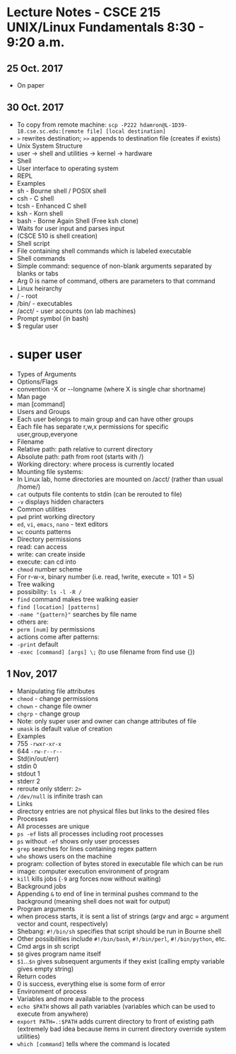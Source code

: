 Lecture Notes - CSCE 215 UNIX/Linux Fundamentals 8:30 - 9:20 a.m.
=================================================================

## 25 Oct. 2017
* On paper

## 30 Oct. 2017
* To copy from remote machine: `scp -P222 hdamron@L-1D39-18.cse.sc.edu:[remote file] [local destination]`
* `>` rewrites destination; `>>` appends to destination file (creates if exists)
* Unix System Structure
 * user -> shell and utilities -> kernel -> hardware
* Shell
 * User interface to operating system
 * REPL
 * Examples
  * sh - Bourne shell / POSIX shell
  * csh - C shell
  * tcsh - Enhanced C shell
  * ksh - Korn shell
  * bash - Borne Again Shell (Free ksh clone)
 * Waits for user input and parses input
 * (CSCE 510 is shell creation)
* Shell script
 * File containing shell commands which is labeled executable
* Shell commands
 * Simple command: sequence of non-blank arguments separated by blanks or tabs
  * Arg 0 is name of command, others are parameters to that command
* Linux heirarchy
 * / - root
 * /bin/ - executables
 * /acct/ - user accounts (on lab machines)
* Prompt symbol (in bash)
 * $ regular user
 * # super user
* Types of Arguments
 * Options/Flags
  * convention -X or --longname (where X is single char shortname)
* Man page
 * man [command]
* Users and Groups
 * Each user belongs to main group and can have other groups
 * Each file has separate r,w,x permissions for specific user,group,everyone
* Filename
 * Relative path: path relative to current directory
 * Absolute path: path from root (starts with /)
* Working directory: where process is currently located
* Mounting file systems:
 * In Linux lab, home directories are mounted on /acct/ (rather than usual /home/)
* `cat` outputs file contents to stdin (can be rerouted to file)
 * `-v` displays hidden characters
* Common utilities
 * `pwd` print working directory
 * `ed`, `vi`, `emacs`, `nano` - text editors
 * `wc` counts patterns
* Directory permissions
 * read: can access
 * write: can create inside
 * execute: can cd into
* `chmod` number scheme
 * For r-w-x, binary number (i.e. read, !write, execute = 101 = 5)
* Tree walking
 * possibility: `ls -l -R /`
* `find` command makes tree walking easier
 * `find [location] [patterns]`
  * `-name "{pattern}"` searches by file name
  * others are:
   * `perm [num]` by permissions
  * actions come after patterns:
   * `-print` default
   * `-exec [command] [args] \;` (to use filename from find use {})


## 1 Nov, 2017
* Manipulating file attributes
 * `chmod` - change permissions
 * `chown` - change file owner
 * `chgrp` - change group
 * Note: only super user and owner can change attributes of file
 * `umask` is default value of creation
 * Examples
  * 755 `-rwxr-xr-x`
  * 644 `-rw-r--r--`
* Std(in/out/err)
 * stdin 0
 * stdout 1
 * stderr 2
 * reroute only stderr: `2>`
 * `/dev/null` is infinite trash can
* Links
 * directory entries are not physical files but links to the desired files
* Processes
 * All processes are unique
 * `ps -ef` lists all processes including root processes
  * `ps` without `-ef` shows only user processes
 * `grep` searches for lines containing regex pattern
 * `who` shows users on the machine
 * program: collection of bytes stored in executable file which can be run
 * image: computer execution environment of program
 * `kill` kills jobs (`-9` arg forces now without waiting)
* Background jobs
 * Appending `&` to end of line in terminal pushes command to the background (meaning shell does not wait for output)
* Program arguments
 * when process starts, it is sent a list of strings (argv and argc = argument vector and count, respectively)
* Shebang: `#!/bin/sh` specifies that script should be run in  Bourne shell
 * Other possibilities include `#!/bin/bash`, `#!/bin/perl`, `#!/bin/python`, etc.
* Cmd args in sh script
 * `$0` gives program name itself
 * `$1`...`$n` gives subsequent arguments if they exist (calling empty variable gives empty string)
* Return codes
 * 0 is success, everything else is some form of error
* Environment of process
 * Variables and more available to the process
 * `echo $PATH` shows all path variables (variables which can be used to execute from anywhere)
 * `export PATH=.:$PATH` adds current directory to front of existing path (extremely bad idea because items in current directory override system utilities)
* `which [command]` tells where the command is located

